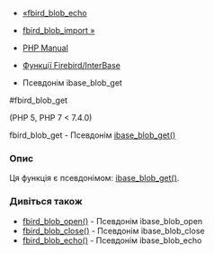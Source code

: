 - [«fbird_blob_echo](function.fbird-blob-echo.md)
- [fbird_blob_import »](function.fbird-blob-import.md)

- [PHP Manual](index.md)
- [Функції Firebird/InterBase](ref.ibase.md)
- Псевдонім ibase_blob_get

#fbird_blob_get

(PHP 5, PHP 7 \< 7.4.0)

fbird_blob_get - Псевдонім
[ibase_blob_get()](function.ibase-blob-get.md)

### Опис

Ця функція є псевдонімом:
[ibase_blob_get()](function.ibase-blob-get.md).

### Дивіться також

- [fbird_blob_open()](function.fbird-blob-open.md) - Псевдонім
ibase_blob_open
- [fbird_blob_close()](function.fbird-blob-close.md) - Псевдонім
ibase_blob_close
- [fbird_blob_echo()](function.fbird-blob-echo.md) - Псевдонім
ibase_blob_echo
